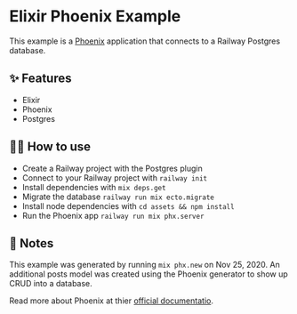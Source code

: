 # Elixir Phoenix Example

This example is a [Phoenix](https://www.phoenixframework.org/) application that
connects to a Railway Postgres database.

## ✨ Features

- Elixir
- Phoenix
- Postgres

## 💁‍♀️ How to use

- Create a Railway project with the Postgres plugin
- Connect to your Railway project with `railway init`
- Install dependencies with `mix deps.get`
- Migrate the database `railway run mix ecto.migrate`
- Install node dependencies with `cd assets && npm install`
- Run the Phoenix app `railway run mix phx.server`

## 📝 Notes

This example was generated by running `mix phx.new` on Nov 25, 2020. An additional posts  model was created using the Phoenix generator to show up CRUD into a database.

Read more about Phoenix at thier [official documentatio](https://hexdocs.pm/phoenix/api-reference.html#content).
